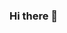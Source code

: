 ### Hi there 👋

<!--
**RonelTheGreat/RonelTheGreat** is a ✨ _special_ ✨ repository because its `README.md` (this file) appears on your GitHub profile.

Here are some ideas to get you started:

- 🔭 I’m currently working on ... Vue Js Projects
- 🌱 I’m currently learning ... Vue Js
- 👯 I’m looking to collaborate on ... Vue Js Projects
- 🤔 I’m looking for help with ...
- 💬 Ask me about ...
- 📫 How to reach me: ...
- 😄 Pronouns: ...
- ⚡ Fun fact: ...
-->
